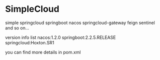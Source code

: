 # SimpleCloud
simple springcloud springboot nacos springcloud-gateway feign sentinel and so on...

version info list
nacos:1.2.0
springboot:2.2.5.RELEASE
springcloud:Hoxton.SR1

you can find more details in pom.xml
